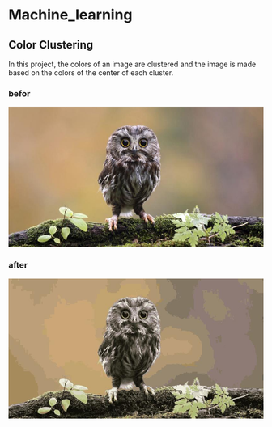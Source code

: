 # Machine_learning
 
## Color Clustering
In this project, the colors of an image are clustered and the image is made based on the colors of the center of each cluster.
### befor
![alt text](https://github.com/xmsa/Machine_learning/blob/main/Figure/owl.jpg?raw=true)
### after
![alt text](https://github.com/xmsa/Machine_learning/blob/main/Figure/Color%20clustering.jpg?raw=true)
